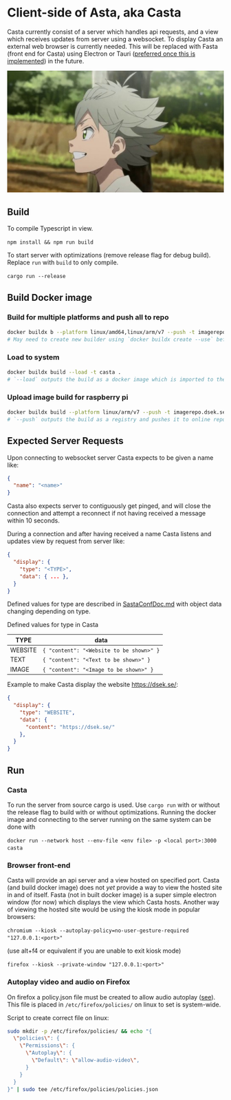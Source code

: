 # Client-side of Asta, aka Casta

Casta currently consist of a server which handles api requests, and a view which receives updates from server using a websocket. To display Casta an external web browser is currently needed. This will be replaced with Fasta (front end for Casta) using Electron or Tauri ([preferred once this is implemented](https://github.com/tauri-apps/tauri/issues/3478)) in the future.

![Child Asta](img/child_asta.jpg "Child Asta")

## Build

To compile Typescript in view.

`npm install && npm run build`

To start server with optimizations (remove release flag for debug build). Replace `run` with `build` to only compile.

`cargo run --release`

## Build Docker image

### Build for multiple platforms and push all to repo

```bash
docker buildx b --platform linux/amd64,linux/arm/v7 --push -t imagerepo.dsek.se/casta .
# May need to create new builder using `docker buildx create --use` before build command
```

### Load to system

```bash
docker buildx build --load -t casta .
# `--load` outputs the build as a docker image which is imported to the system. 
```


### Upload image build for raspberry pi

```bash
docker buildx build --platform linux/arm/v7 --push -t imagerepo.dsek.se/casta .
# `--push` outputs the build as a registry and pushes it to online repo based on specified tag
```

## Expected Server Requests

Upon connecting to websocket server Casta expects to be given a name like:

```json
{
  "name": "<name>"
}
```

Casta also expects server to contiguously get pinged, and will close the connection and attempt a reconnect if not having received a message within 10 seconds.

During a connection and after having received a name Casta listens and updates view by request from server like:

```json
{
  "display": {
    "type": "<TYPE>",
    "data": { ... },
  }
}
```

Defined values for type are described in [SastaConfDoc.md](../SastaConfDoc.md#Items) with object data changing depending on type.

Defined values for type in Casta

| TYPE | data |
|---|---|
| WEBSITE | `{ "content": "<Website to be shown>" }`
| TEXT | `{ "content": "<Text to be shown>" }`
| IMAGE | `{ "content": "<Image to be shown>" }`

Example to make Casta display the website https://dsek.se/:

```json
{
  "display": {
    "type": "WEBSITE",
    "data": {
      "content": "https://dsek.se/"
    },
  }
}
```

## Run
### Casta

To run the server from source cargo is used. Use `cargo run` with or without the release flag to build with or without optimizations. Running the docker image and connecting to the server running on the same system can be done with

`docker run --network host --env-file <env file> -p <local port>:3000 casta`

### Browser front-end

Casta will provide an api server and a view hosted on specified port. Casta (and build docker image) does not *yet* provide a way to view the hosted site in and of itself. Fasta (not in built docker image) is a super simple electron window (for now) which displays the view which Casta hosts. Another way of viewing the hosted site would be using the kiosk mode in popular browsers:

`chromium --kiosk --autoplay-policy=no-user-gesture-required "127.0.0.1:<port>"`

(use alt+f4 or equivalent if you are unable to exit kiosk mode)

`firefox --kiosk --private-window "127.0.0.1:<port>"`

### Autoplay video and audio on Firefox
On firefox a policy.json file must be created to allow audio autoplay ([see](https://github.com/mozilla/policy-templates/blob/master/README.md)). This file is placed in `/etc/firefox/policies/` on linux to set is system-wide.

Script to create correct file on linux:
```bash
sudo mkdir -p /etc/firefox/policies/ && echo "{
  \"policies\": {
    \"Permissions\": {
      \"Autoplay\": {
        \"Default\": \"allow-audio-video\",
      }
    }
  }
}" | sudo tee /etc/firefox/policies/policies.json
```
